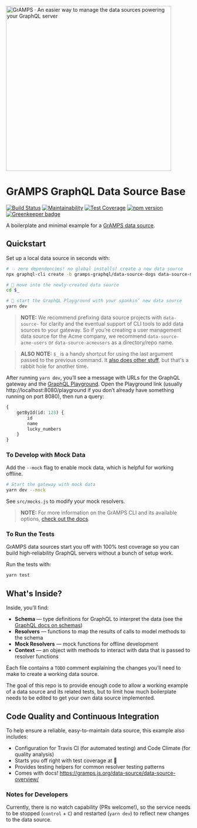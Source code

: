 <a href="https://gramps.js.org/"><img src="https://gramps.js.org/assets/img/gramps-banner.png" alt="GrAMPS · An easier way to manage the data sources powering your GraphQL server" width="450"></a>

# GrAMPS GraphQL Data Source Base

[![Build Status](https://travis-ci.org/gramps-graphql/data-source-dogs.svg?branch=master)](https://travis-ci.org/gramps-graphql/data-source-dogs) [![Maintainability](https://api.codeclimate.com/v1/badges/1858e5dd8acfad0d4540/maintainability)](https://codeclimate.com/github/gramps-graphql/data-source-dogs/maintainability) [![Test Coverage](https://api.codeclimate.com/v1/badges/1858e5dd8acfad0d4540/test_coverage)](https://codeclimate.com/github/gramps-graphql/data-source-dogs/test_coverage) [![npm version](https://img.shields.io/npm/v/@gramps/data-source-dogs.svg?style=flat)](https://www.npmjs.com/package/@gramps/data-source-dogs) [![Greenkeeper badge](https://badges.greenkeeper.io/gramps-graphql/data-source-dogs.svg)](https://greenkeeper.io/)

A boilerplate and minimal example for a [GrAMPS data source](https://gramps.js.org/data-source/data-source-overview/).

## Quickstart

Set up a local data source in seconds with:

```bash
# 💥 zero dependencies! no global installs! create a new data source
npx graphql-cli create -b gramps-graphql/data-source-dogs data-source-mydata

# 📂 move into the newly-created data source
cd $_

# 🚀 start the GraphQL Playground with your spankin’ new data source
yarn dev
```

> **NOTE:** We recommend prefixing data source projects with `data-source-` for clarity and the eventual support of CLI tools to add data sources to your gateway. So if you’re creating a user management data source for the Acme company, we recommend `data-source-acme-users` or `data-source-acmeusers` as a directory/repo name.

> **ALSO NOTE:** `$_` is a handy shortcut for using the last argument passed to the previous command. It [also does other stuff](https://unix.stackexchange.com/questions/280453/understand-the-meaning-of), but that's a rabbit hole for another time.

After running `yarn dev`, you’ll see a message with URLs for the GraphQL gateway and the [GraphQL Playground](https://github.com/graphcool/graphql-playground). Open the Playground link (usually http://localhost:8080/playground if you don’t already have something running on port 8080), then run a query:

```graphql
{
    getById(id: 123) {
        id
        name
        lucky_numbers
    }
}
```

### To Develop with Mock Data

Add the `--mock` flag to enable mock data, which is helpful for working offline.

```sh
# Start the gateway with mock data
yarn dev --mock
```

See `src/mocks.js` to modify your mock resolvers.

> **NOTE:** For more information on the GrAMPS CLI and its available options, [check out the docs](https://gramps.js.org/cli/cli-overview/).

### To Run the Tests

GrAMPS data sources start you off with 100% test coverage so you can build high-reliability GraphQL servers without a bunch of setup work.

Run the tests with:

```bash
yarn test
```

## What's Inside?

Inside, you’ll find:

* **Schema** — type definitions for GraphQL to interpret the data (see the
  [GraphQL docs on schemas](http://graphql.org/learn/schema/))
* **Resolvers** — functions to map the results of calls to model methods to
  the schema
* **Mock Resolvers** — mock functions for offline development
* **Context** — an object with methods to interact with data that is passed to resolver functions

Each file contains a `TODO` comment explaining the changes you’ll need to make to create a working data source.

The goal of this repo is to provide enough code to allow a working example of a data source and its related tests, but to limit how much boilerplate needs to be edited to get your own data source implemented.

## Code Quality and Continuous Integration

To help ensure a reliable, easy-to-maintain data source, this example also includes:

* Configuration for Travis CI (for automated testing) and Code Climate
  (for quality analysis)
* Starts you off right with test coverage at 💯
* Provides testing helpers for common resolver testing patterns
* Comes with docs! https://gramps.js.org/data-source/data-source-overview/

### Notes for Developers

Currently, there is no watch capability (PRs welcome!), so the service needs to be stopped (`control` + `C`) and restarted (`yarn dev`) to reflect new changes to the data source.
